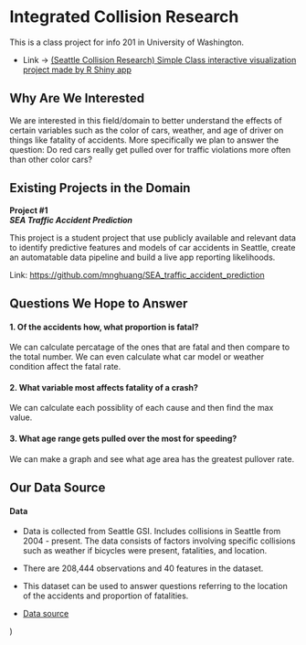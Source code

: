 # Integrated Collision Research

This is a class project for info 201 in University of Washington.

- Link -> [(Seattle Collision Research) Simple Class interactive visualization project made by R Shiny app](https://bobbydyr.shinyapps.io/project-AC2-traffic/)

## Why Are We Interested
We are interested in this field/domain to better understand the effects of certain variables such as the color of cars, weather, and age of driver on things like fatality of accidents. More specifically we plan to answer the question: Do red cars really get pulled over for traffic violations more often than other color cars?


## Existing Projects in the Domain
**Project #1  
_SEA Traffic Accident Prediction_**  

This project is a student project that use publicly available and relevant data to identify predictive features and models of car accidents in Seattle, create an automatable data pipeline and build a live app reporting likelihoods.

Link: https://github.com/mnghuang/SEA_traffic_accident_prediction


## Questions We Hope to Answer

#### 1. Of the accidents how, what proportion is fatal?

We can calculate percatage of the ones that are fatal and then compare to the total number. We can even calculate what car model or weather condition affect the fatal rate.

#### 2. What variable most affects fatality of a crash?

We can calculate each possiblity of each cause and then find the max value.

#### 3. What age range gets pulled over the most for speeding?

We can make a graph and see what age area has the greatest pullover rate.

## Our Data Source

#### Data
- Data is collected from Seattle GSI. Includes collisions in Seattle from 2004 - present. The data consists of factors involving specific collisions such as weather if bicycles were present, fatalities, and location.

- There are 208,444 observations and 40 features in the dataset.

- This dataset can be used to answer questions referring to the location of the accidents and proportion of fatalities.

- [Data source](https://data.seattle.gov/widgets/vac5-r8kk)


)
